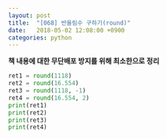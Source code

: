 ```yaml
---
layout: post
title:  "[068] 반올림수 구하기(round)"
date:   2018-05-02 12:08:00 +0900
categories: python
---
```


**책 내용에 대한 무단배포 방지를 위해 최소한으로 정리**

```python
ret1 = round(1118)
ret2 = round(16.554)
ret3 = round(1118, -1)
ret4 = round(16.554, 2)
print(ret1)
print(ret2)
print(ret3)
print(ret4)
```